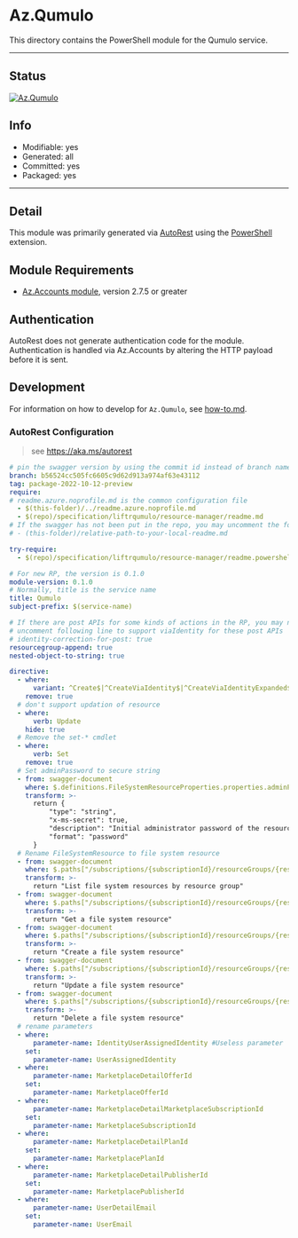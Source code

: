 <!-- region Generated -->
# Az.Qumulo
This directory contains the PowerShell module for the Qumulo service.

---
## Status
[![Az.Qumulo](https://img.shields.io/powershellgallery/v/Az.Qumulo.svg?style=flat-square&label=Az.Qumulo "Az.Qumulo")](https://www.powershellgallery.com/packages/Az.Qumulo/)

## Info
- Modifiable: yes
- Generated: all
- Committed: yes
- Packaged: yes

---
## Detail
This module was primarily generated via [AutoRest](https://github.com/Azure/autorest) using the [PowerShell](https://github.com/Azure/autorest.powershell) extension.

## Module Requirements
- [Az.Accounts module](https://www.powershellgallery.com/packages/Az.Accounts/), version 2.7.5 or greater

## Authentication
AutoRest does not generate authentication code for the module. Authentication is handled via Az.Accounts by altering the HTTP payload before it is sent.

## Development
For information on how to develop for `Az.Qumulo`, see [how-to.md](how-to.md).
<!-- endregion -->

### AutoRest Configuration
> see https://aka.ms/autorest

```yaml
# pin the swagger version by using the commit id instead of branch name
branch: b56524cc505fc6605c9d62d913a974af63e43112
tag: package-2022-10-12-preview
require:
# readme.azure.noprofile.md is the common configuration file
  - $(this-folder)/../readme.azure.noprofile.md
  - $(repo)/specification/liftrqumulo/resource-manager/readme.md
# If the swagger has not been put in the repo, you may uncomment the following line and refer to it locally
# - (this-folder)/relative-path-to-your-local-readme.md

try-require: 
  - $(repo)/specification/liftrqumulo/resource-manager/readme.powershell.md

# For new RP, the version is 0.1.0
module-version: 0.1.0
# Normally, title is the service name
title: Qumulo
subject-prefix: $(service-name)

# If there are post APIs for some kinds of actions in the RP, you may need to 
# uncomment following line to support viaIdentity for these post APIs
# identity-correction-for-post: true
resourcegroup-append: true
nested-object-to-string: true

directive:
  - where:
      variant: ^Create$|^CreateViaIdentity$|^CreateViaIdentityExpanded$|^Update$|^UpdateViaIdentity$
    remove: true
  # don't support updation of resource
  - where:
      verb: Update
    hide: true
  # Remove the set-* cmdlet
  - where:
      verb: Set
    remove: true
  # Set adminPassword to secure string
  - from: swagger-document 
    where: $.definitions.FileSystemResourceProperties.properties.adminPassword
    transform: >-
      return {
          "type": "string",
          "x-ms-secret": true,
          "description": "Initial administrator password of the resource",
          "format": "password"
      }
  # Rename FileSystemResource to file system resource 
  - from: swagger-document 
    where: $.paths["/subscriptions/{subscriptionId}/resourceGroups/{resourceGroupName}/providers/Qumulo.Storage/fileSystems"].get.description
    transform: >-
      return "List file system resources by resource group"
  - from: swagger-document 
    where: $.paths["/subscriptions/{subscriptionId}/resourceGroups/{resourceGroupName}/providers/Qumulo.Storage/fileSystems/{fileSystemName}"].get.description
    transform: >-
      return "Get a file system resource"
  - from: swagger-document 
    where: $.paths["/subscriptions/{subscriptionId}/resourceGroups/{resourceGroupName}/providers/Qumulo.Storage/fileSystems/{fileSystemName}"].put.description
    transform: >-
      return "Create a file system resource"
  - from: swagger-document 
    where: $.paths["/subscriptions/{subscriptionId}/resourceGroups/{resourceGroupName}/providers/Qumulo.Storage/fileSystems/{fileSystemName}"].patch.description
    transform: >-
      return "Update a file system resource"
  - from: swagger-document 
    where: $.paths["/subscriptions/{subscriptionId}/resourceGroups/{resourceGroupName}/providers/Qumulo.Storage/fileSystems/{fileSystemName}"].delete.description
    transform: >-
      return "Delete a file system resource"
  # rename parameters
  - where:
      parameter-name: IdentityUserAssignedIdentity #Useless parameter
    set:
      parameter-name: UserAssignedIdentity
  - where:
      parameter-name: MarketplaceDetailOfferId
    set:
      parameter-name: MarketplaceOfferId
  - where:
      parameter-name: MarketplaceDetailMarketplaceSubscriptionId
    set:
      parameter-name: MarketplaceSubscriptionId
  - where:
      parameter-name: MarketplaceDetailPlanId
    set:
      parameter-name: MarketplacePlanId
  - where:
      parameter-name: MarketplaceDetailPublisherId
    set:
      parameter-name: MarketplacePublisherId
  - where:
      parameter-name: UserDetailEmail
    set:
      parameter-name: UserEmail
```
